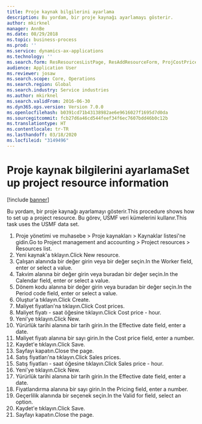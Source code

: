 ```yaml
---
title: Proje kaynak bilgilerini ayarlama
description: Bu yordam, bir proje kaynağı ayarlamayı gösterir.
author: mkirknel
manager: AnnBe
ms.date: 08/29/2018
ms.topic: business-process
ms.prod: ''
ms.service: dynamics-ax-applications
ms.technology: ''
ms.search.form: ResResourcesListPage, ResAddResourceForm, ProjCostPriceHour, ProjSalesPriceHour
audience: Application User
ms.reviewer: josaw
ms.search.scope: Core, Operations
ms.search.region: Global
ms.search.industry: Service industries
ms.author: mkirknel
ms.search.validFrom: 2016-06-30
ms.dyn365.ops.version: Version 7.0.0
ms.openlocfilehash: b0391cd71b43138982ae6e9616027f1695d7d0da
ms.sourcegitcommit: fcb27d6a46cd544feef34f6ec7607bdd46b0c12b
ms.translationtype: HT
ms.contentlocale: tr-TR
ms.lasthandoff: 03/18/2020
ms.locfileid: "3149496"
---
```

# <a name="set-up-project-resource-information"></a><span data-ttu-id="784cf-103">Proje kaynak bilgilerini ayarlama</span><span class="sxs-lookup"><span data-stu-id="784cf-103">Set up project resource information</span></span>

[!include [banner](../../includes/banner.md)]

<span data-ttu-id="784cf-104">Bu yordam, bir proje kaynağı ayarlamayı gösterir.</span><span class="sxs-lookup"><span data-stu-id="784cf-104">This procedure shows how to set up a project resource.</span></span> <span data-ttu-id="784cf-105">Bu görev, USMF veri kümelerini kullanır.</span><span class="sxs-lookup"><span data-stu-id="784cf-105">This task uses the USMF data set.</span></span>

1. <span data-ttu-id="784cf-106">Proje yönetimi ve muhasebe > Proje kaynakları > Kaynaklar listesi'ne gidin.</span><span class="sxs-lookup"><span data-stu-id="784cf-106">Go to Project management and accounting > Project resources > Resources list.</span></span>
2. <span data-ttu-id="784cf-107">Yeni kaynak'a tıklayın.</span><span class="sxs-lookup"><span data-stu-id="784cf-107">Click New resource.</span></span>
3. <span data-ttu-id="784cf-108">Çalışan alanında bir değer girin veya bir değer seçin.</span><span class="sxs-lookup"><span data-stu-id="784cf-108">In the Worker field, enter or select a value.</span></span>
4. <span data-ttu-id="784cf-109">Takvim alanına bir değer girin veya buradan bir değer seçin.</span><span class="sxs-lookup"><span data-stu-id="784cf-109">In the Calendar field, enter or select a value.</span></span>
5. <span data-ttu-id="784cf-110">Dönem kodu alanına bir değer girin veya buradan bir değer seçin.</span><span class="sxs-lookup"><span data-stu-id="784cf-110">In the Period code field, enter or select a value.</span></span>
6. <span data-ttu-id="784cf-111">Oluştur'a tıklayın.</span><span class="sxs-lookup"><span data-stu-id="784cf-111">Click Create.</span></span>
7. <span data-ttu-id="784cf-112">Maliyet fiyatları'na tıklayın.</span><span class="sxs-lookup"><span data-stu-id="784cf-112">Click Cost prices.</span></span>
8. <span data-ttu-id="784cf-113">Maliyet fiyatı - saat öğesine tıklayın.</span><span class="sxs-lookup"><span data-stu-id="784cf-113">Click Cost price - hour.</span></span>
9. <span data-ttu-id="784cf-114">Yeni'ye tıklayın.</span><span class="sxs-lookup"><span data-stu-id="784cf-114">Click New.</span></span>
10. <span data-ttu-id="784cf-115">Yürürlük tarihi alanına bir tarih girin.</span><span class="sxs-lookup"><span data-stu-id="784cf-115">In the Effective date field, enter a date.</span></span>
11. <span data-ttu-id="784cf-116">Maliyet fiyatı alanına bir sayı girin.</span><span class="sxs-lookup"><span data-stu-id="784cf-116">In the Cost price field, enter a number.</span></span>
12. <span data-ttu-id="784cf-117">Kaydet'e tıklayın.</span><span class="sxs-lookup"><span data-stu-id="784cf-117">Click Save.</span></span>
13. <span data-ttu-id="784cf-118">Sayfayı kapatın.</span><span class="sxs-lookup"><span data-stu-id="784cf-118">Close the page.</span></span>
14. <span data-ttu-id="784cf-119">Satış fiyatları'na tıklayın.</span><span class="sxs-lookup"><span data-stu-id="784cf-119">Click Sales prices.</span></span>
15. <span data-ttu-id="784cf-120">Satış fiyatları - saat öğesine tıklayın.</span><span class="sxs-lookup"><span data-stu-id="784cf-120">Click Sales price - hour.</span></span>
16. <span data-ttu-id="784cf-121">Yeni'ye tıklayın.</span><span class="sxs-lookup"><span data-stu-id="784cf-121">Click New.</span></span>
17. <span data-ttu-id="784cf-122">Yürürlük tarihi alanına bir tarih girin.</span><span class="sxs-lookup"><span data-stu-id="784cf-122">In the Effective date field, enter a date.</span></span>
18. <span data-ttu-id="784cf-123">Fiyatlandırma alanına bir sayı girin.</span><span class="sxs-lookup"><span data-stu-id="784cf-123">In the Pricing field, enter a number.</span></span>
19. <span data-ttu-id="784cf-124">Geçerlilik alanında bir seçenek seçin.</span><span class="sxs-lookup"><span data-stu-id="784cf-124">In the Valid for field, select an option.</span></span>
20. <span data-ttu-id="784cf-125">Kaydet'e tıklayın.</span><span class="sxs-lookup"><span data-stu-id="784cf-125">Click Save.</span></span>
21. <span data-ttu-id="784cf-126">Sayfayı kapatın.</span><span class="sxs-lookup"><span data-stu-id="784cf-126">Close the page.</span></span>

